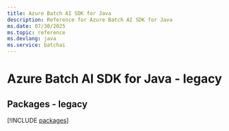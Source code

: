 ```yaml
---
title: Azure Batch AI SDK for Java
description: Reference for Azure Batch AI SDK for Java
ms.date: 07/30/2025
ms.topic: reference
ms.devlang: java
ms.service: batchai
---
```

# Azure Batch AI SDK for Java - legacy
## Packages - legacy
[!INCLUDE [packages](batch-ai-index.md)]